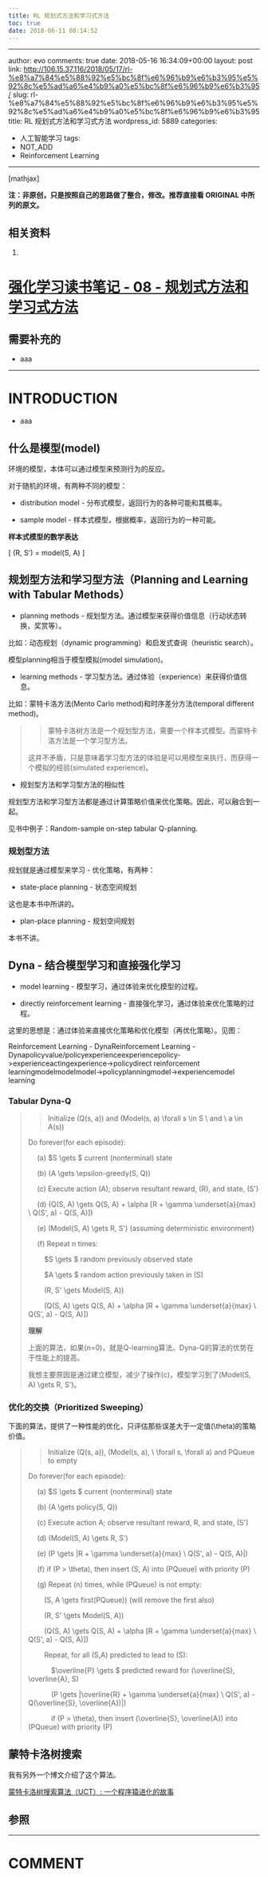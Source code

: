 ```yaml
---
title: RL 规划式方法和学习式方法
toc: true
date: 2018-06-11 08:14:52
---
```

---
author: evo
comments: true
date: 2018-05-16 16:34:09+00:00
layout: post
link: http://106.15.37.116/2018/05/17/rl-%e8%a7%84%e5%88%92%e5%bc%8f%e6%96%b9%e6%b3%95%e5%92%8c%e5%ad%a6%e4%b9%a0%e5%bc%8f%e6%96%b9%e6%b3%95/
slug: rl-%e8%a7%84%e5%88%92%e5%bc%8f%e6%96%b9%e6%b3%95%e5%92%8c%e5%ad%a6%e4%b9%a0%e5%bc%8f%e6%96%b9%e6%b3%95
title: RL 规划式方法和学习式方法
wordpress_id: 5889
categories:
- 人工智能学习
tags:
- NOT_ADD
- Reinforcement Learning
---

<!-- more -->

[mathjax]

**注：非原创，只是按照自己的思路做了整合，修改。推荐直接看 ORIGINAL 中所列的原文。**


## 相关资料





 	
  1. 


# [强化学习读书笔记 - 08 - 规划式方法和学习式方法](http://www.cnblogs.com/steven-yang/p/6525889.html)







## 需要补充的





 	
  * aaa





* * *





# INTRODUCTION





 	
  * aaa




## 什么是模型(model)




环境的模型，本体可以通过模型来预测行为的反应。  

对于随机的环境，有两种不同的模型：






  * distribution model - 分布式模型，返回行为的各种可能和其概率。


  * sample model - 样本式模型，根据概率，返回行为的一种可能。




**样本式模型的数学表达**  

\[
(R, S') = model(S, A)
\]




## 规划型方法和学习型方法（Planning and Learning with Tabular Methods）






  * planning methods - 规划型方法。通过模型来获得价值信息（行动状态转换，奖赏等）。  

比如：动态规划（dynamic programming）和启发式查询（heuristic search）。  

模型planning相当于模型模拟(model simulation)。



  * learning methods - 学习型方法。通过体验（experience）来获得价值信息。  

比如：蒙特卡洛方法(Mento Carlo method)和时序差分方法(temporal different method)。





<blockquote>

> 
> 蒙特卡洛树方法是一个规划型方法，需要一个样本式模型。而蒙特卡洛方法是一个学习型方法。  

这并不矛盾，只是意味着学习型方法的体验是可以用模型来执行，而获得一个模拟的经验(simulated experience)。
> 
> 
</blockquote>






  * 规划型方法和学习型方法的相似性  

规划型方法和学习型方法都是通过计算策略价值来优化策略。因此，可以融合到一起。  

见书中例子：Random-sample on-step tabular Q-planning.




### 规划型方法




规划就是通过模型来学习 - 优化策略，有两种：






  * state-place planning - 状态空间规划  

这也是本书中所讲的。



  * plan-place planning - 规划空间规划  

本书不讲。





## Dyna - 结合模型学习和直接强化学习






  * model learning - 模型学习，通过体验来优化模型的过程。


  * directly reinforcement learning - 直接强化学习，通过体验来优化策略的过程。




这里的思想是：通过体验来直接优化策略和优化模型（再优化策略）。见图：




Reinforcement Learning - DynaReinforcement Learning - Dynapolicyvalue/policyexperienceexperiencepolicy->experienceactingexperience->policydirect reinforcement learningmodelmodelmodel->policyplanningmodel->experiencemodel learning




### Tabular Dyna-Q




<blockquote>

> 
> Initialize \(Q(s, a)\) and \(Model(s, a) \forall s \in S \ and \ a \in A(s)\)  

Do forever(for each episode):  

  (a) $S \gets $ current (nonterminal) state  

  (b) \(A \gets \epsilon-greedy(S, Q)\)  

  (c) Execute action \(A\); observe resultant reward, \(R\), and state, \(S'\)  

  (d) \(Q(S, A) \gets Q(S, A) + \alpha [R + \gamma \underset{a}{max} \ Q(S', a) - Q(S, A)]\)   

  (e) \(Model(S, A) \gets R, S'\) (assuming deterministic environment)  

  (f) Repeat n times:  

   $S \gets $ random previously observed state  

   $A \gets $ random action previously taken in \(S\)  

   \(R, S' \gets Model(S, A)\)  

   \(Q(S, A) \gets Q(S, A) + \alpha [R + \gamma \underset{a}{max} \ Q(S', a) - Q(S, A)]\)   

  

**理解**  

上面的算法，如果\(n=0\)，就是Q-learning算法。Dyna-Q的算法的优势在于性能上的提高。  

我想主要原因是通过建立模型，减少了操作(c)，模型学习到了\(Model(S, A) \gets R, S'\)。
> 
> 
</blockquote>




### 优化的交换（Prioritized Sweeping）




下面的算法，提供了一种性能的优化，只评估那些误差大于一定值\(\theta\)的策略价值。




<blockquote>

> 
> Initialize \(Q(s, a)\), \(Model(s, a), \ \forall s, \forall a\) and PQueue to empty  

Do forever(for each episode):  

  (a) $S \gets $ current (nonterminal) state  

  (b) \(A \gets policy(S, Q)\)  

  (c) Execute action A; observe resultant reward, R, and state, \(S'\)  

  (d) \(Model(S, A) \gets R, S'\)  

  (e) \(P \gets |R + \gamma \underset{a}{max} \ Q(S', a) - Q(S, A)|\)  

  (f) if \(P > \theta\), then insert \(S, A\) into \(PQueue\) with priority \(P\)  

  (g) Repeat \(n\) times, while \(PQueue\) is not empty:  

   \(S, A \gets first(PQueue)\) (will remove the first also)  

   \(R, S' \gets Model(S, A)\)  

   \(Q(S, A) \gets Q(S, A) + \alpha [R + \gamma \underset{a}{max} \ Q(S', a) - Q(S, A)]\)  

   Repeat, for all \(S,A\) predicted to lead to \(S\):  

    $\overline{P} \gets $ predicted reward for \(\overline{S}, \overline{A}, S\)  

    \(P \gets |\overline{R} + \gamma \underset{a}{max} \ Q(S', a) - Q(\overline{S}, \overline{A})|\)  

    if \(P > \theta\), then insert \(\overline{S}, \overline{A}\) into \(PQueue\) with priority \(P\)
> 
> 
</blockquote>




## 蒙特卡洛树搜索




我有另外一个博文介绍了这个算法。  

[蒙特卡洛树搜索算法（UCT）: 一个程序猿进化的故事](http://www.cnblogs.com/steven-yang/p/5993205.html)




## 参照


























* * *





# COMMENT



